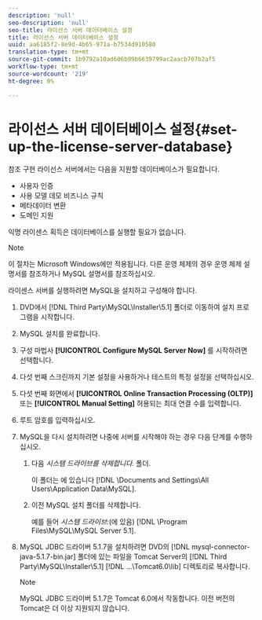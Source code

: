 ```yaml
---
description: 'null'
seo-description: 'null'
seo-title: 라이선스 서버 데이터베이스 설정
title: 라이선스 서버 데이터베이스 설정
uuid: aa6185f2-8e9d-4b65-971a-b7534d910580
translation-type: tm+mt
source-git-commit: 1b9792a10ad606b99b6639799ac2aacb707b2af5
workflow-type: tm+mt
source-wordcount: '219'
ht-degree: 0%

---
```



# 라이선스 서버 데이터베이스 설정{#set-up-the-license-server-database}

참조 구현 라이선스 서버에서는 다음을 지원할 데이터베이스가 필요합니다.

* 사용자 인증
* 사용 모델 데모 비즈니스 규칙
* 메타데이터 변환
* 도메인 지원

익명 라이센스 획득은 데이터베이스를 실행할 필요가 없습니다.

>[!NOTE]
>
>이 절차는 Microsoft Windows에만 적용됩니다. 다른 운영 체제의 경우 운영 체제 설명서를 참조하거나 MySQL 설명서를 참조하십시오.

라이센스 서버를 실행하려면 MySQL을 설치하고 구성해야 합니다.

1. DVD에서 [!DNL Third Party\MySQL\Installer\5.1] 폴더로 이동하여 설치 프로그램을 시작합니다.
1. MySQL 설치를 완료합니다.
1. 구성 마법사 **[!UICONTROL Configure MySQL Server Now]** 를 시작하려면 선택합니다.
1. 다섯 번째 스크린까지 기본 설정을 사용하거나 테스트의 특정 설정을 선택하십시오.
1. 다섯 번째 화면에서 **[!UICONTROL Online Transaction Processing (OLTP)]** 또는 **[!UICONTROL Manual Setting]** 허용되는 최대 연결 수를 입력합니다.
1. 루트 암호를 입력하십시오.
1. MySQL을 다시 설치하려면 나중에 서버를 시작해야 하는 경우 다음 단계를 수행하십시오.
   1. 다음 *시스템 드라이브를 삭제합니다.* 폴더.

      이 폴더는 에 있습니다 [!DNL \Documents and Settings\All Users\Application Data\MySQL].
   1. 이전 MySQL 설치 폴더를 삭제합니다.

      예를 들어 *시스템 드라이브:*(에 있음) [!DNL \Program Files\MySQL\MySQL Server 5.1].
1. MySQL JDBC 드라이버 5.1.7을 설치하려면 DVD의 [!DNL mysql-connector-java-5.1.7-bin.jar] 폴더에 있는 파일을 Tomcat Server의 [!DNL Third Party\MySQL\Installer\5.1] [!DNL ...\Tomcat6.0\lib] 디렉토리로 복사합니다.

   >[!NOTE]
   >
   >MySQL JDBC 드라이버 5.1.7은 Tomcat 6.0에서 작동합니다. 이전 버전의 Tomcat은 더 이상 지원되지 않습니다.

